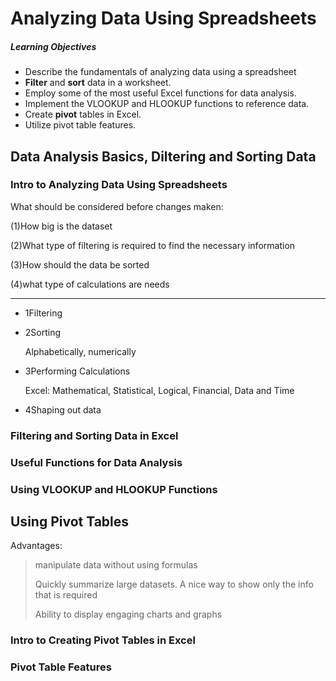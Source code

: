 # Analyzing Data Using Spreadsheets

##### Learning Objectives
- Describe the fundamentals of analyzing data using a spreadsheet
- **Filter** and **sort** data in a worksheet.
- Employ some of the most useful Excel functions for data analysis.
- Implement the VLOOKUP and HLOOKUP functions to reference data.
- Create **pivot** tables in Excel.
- Utilize pivot table features.

## Data Analysis Basics, Diltering and Sorting Data

### Intro to Analyzing Data Using Spreadsheets

What should be considered before changes maken:	

(1)How big is the dataset

(2)What type of filtering is required to find the necessary information

(3)How should the data be sorted

(4)what type of calculations are needs

------

- 1Filtering

- 2Sorting

  Alphabetically, numerically

- 3Performing Calculations

  Excel: Mathematical, Statistical, Logical, Financial, Data and Time

- 4Shaping out data

### Filtering and Sorting Data in Excel



### Useful Functions for Data Analysis



### Using VLOOKUP and HLOOKUP Functions





## Using Pivot Tables

Advantages:

> manipulate data without using formulas
>
> Quickly summarize large datasets. A nice way to show only the info that is required
>
> Ability to display engaging charts and graphs

### Intro to Creating Pivot Tables in Excel



### Pivot Table Features









